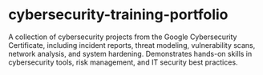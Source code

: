 # cybersecurity-training-portfolio
A collection of cybersecurity projects from the Google Cybersecurity Certificate, including incident reports, threat modeling, vulnerability scans, network analysis, and system hardening. Demonstrates hands-on skills in cybersecurity tools, risk management, and IT security best practices.
